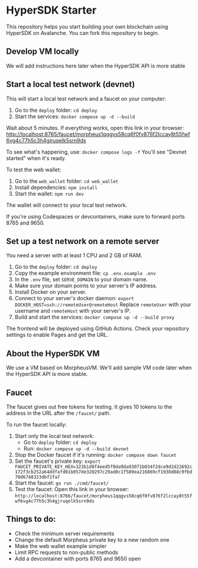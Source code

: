 # HyperSDK Starter

This repository helps you start building your own blockchain using HyperSDK on Avalanche. You can fork this repository to begin.

## Develop VM locally
We will add instructions here later when the HyperSDK API is more stable

## Start a local test network (devnet)
This will start a local test network and a faucet on your computer:
1. Go to the `deploy` folder: `cd deploy`
2. Start the services: `docker compose up -d --build`

Wait about 5 minutes. If everything works, open this link in your browser:
[http://localhost:8765/faucet/morpheus1qqgvs58cq6f0fv876f2lccay8t55fwf6vg4c77h5c3h4gjruqelk5srn9ds](http://localhost:8765/faucet/morpheus1qqgvs58cq6f0fv876f2lccay8t55fwf6vg4c77h5c3h4gjruqelk5srn9ds)

To see what's happening, use: `docker compose logs -f`
You'll see "Devnet started" when it's ready.

To test the web wallet:
1. Go to the `web_wallet` folder: `cd web_wallet`
2. Install dependencies: `npm install`
3. Start the wallet: `npm run dev`

The wallet will connect to your local test network.

If you're using Codespaces or devcontainers, make sure to forward ports 8765 and 9650.

## Set up a test network on a remote server
You need a server with at least 1 CPU and 2 GB of RAM.

1. Go to the `deploy` folder: `cd deploy`
2. Copy the example environment file: `cp .env.example .env`
3. In the `.env` file, set `SERVE_DOMAIN` to your domain name.
4. Make sure your domain points to your server's IP address.
5. Install Docker on your server.
6. Connect to your server's docker daemon: `export DOCKER_HOST=ssh://remoteUser@remoteHost`
   Replace `remoteUser` with your username and `remoteHost` with your server's IP.
7. Build and start the services: `docker compose up -d --build proxy`

The frontend will be deployed using GitHub Actions. Check your repository settings to enable Pages and get the URL.

## About the HyperSDK VM
We use a VM based on MorpheusVM. We'll add sample VM code later when the HyperSDK API is more stable.

## Faucet
The faucet gives out free tokens for testing. It gives 10 tokens to the address in the URL after the `/faucet/` path.

To run the faucet locally:
1. Start only the local test network: 
   - Go to `deploy` folder: `cd deploy`
   - Run: `docker compose up -d --build devnet`
2. Stop the Docker faucet if it's running: `docker compose down faucet`
3. Set the faucet's private key: 
   `export FAUCET_PRIVATE_KEY_HEX=323b1d8f4eed5f0da9da93071b034f2dce9d2d22692c172f3cb252a64ddfafd01b057de320297c29ad0c1f589ea216869cf1938d88c9fbd70d6748323dbf2fa7`
4. Start the faucet: `go run ./cmd/faucet/`
5. Test the faucet: Open this link in your browser:
   `http://localhost:8766/faucet/morpheus1qqgvs58cq6f0fv876f2lccay8t55fwf6vg4c77h5c3h4gjruqelk5srn9ds`

## Things to do:
- Check the minimum server requirements
- Change the default Morpheus private key to a new random one
- Make the web wallet example simpler
- Limit RPC requests to non-public methods
- Add a devcontainer with ports 8765 and 9650 open
